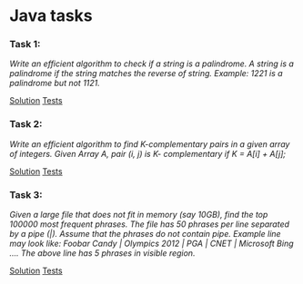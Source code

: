 # Java tasks

### Task 1:
*Write an efficient algorithm to check if a string is a palindrome. A string is a
palindrome if the string matches the reverse of string.
Example: 1221 is a palindrome but not 1121.*

[Solution](/java/src/com/los/Palindrome.java)
[Tests](/java/src/com/los/PalindromeTest.java)

### Task 2:
*Write an efficient algorithm to find K-complementary pairs in a given array of
 integers. Given Array A, pair (i, j) is K- complementary if K = A[i] + A[j];*

[Solution](/java/src/com/los/ComplementaryPair.java)
[Tests](/java/src/com/los/ComplementaryPairTest.java)

### Task 3:
*Given a large file that does not fit in memory (say 10GB), find the top 100000
 most frequent phrases. The file has 50 phrases per line separated by a pipe (|).
 Assume that the phrases do not contain pipe.
 Example line may look like: Foobar Candy | Olympics 2012 | PGA | CNET |
 Microsoft Bing ….
 The above line has 5 phrases in visible region.*

[Solution](/java//src/com/los/TopPhrases.java)
[Tests](/java/src/com/los/TopPhrasesTest.java)
